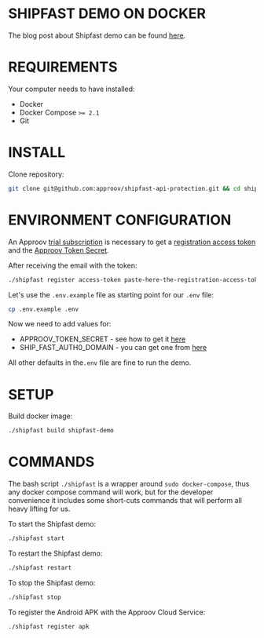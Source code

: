 # SHIPFAST DEMO ON DOCKER

The blog post about Shipfast demo can be found [here](https://blog.approov.io/tag/a-series-shipfast).


# REQUIREMENTS

Your computer needs to have installed:

* Docker
* Docker Compose `>= 2.1`
* Git


# INSTALL

Clone repository:

```bash
git clone git@github.com:approov/shipfast-api-protection.git && cd shipfast-api-protection
```


# ENVIRONMENT CONFIGURATION

An Approov [trial subscription](https://info.approov.io/demo) is necessary to get a [registration access token](https://approov.io/docs/starthere.html#app-registration) and the [Approov Token Secret](https://approov.io/docs/starthere.html#setup).

After receiving the email with the token:

```bash
./shipfast register access-token paste-here-the-registration-access-token
```

Let's use the `.env.example` file as starting point for our `.env` file:

```bash
cp .env.example .env
```

Now we need to add values for:

* APPROOV_TOKEN_SECRET - see how to get it [here](https://approov.io/docs/starthere.html#setup)
* SHIP_FAST_AUTH0_DOMAIN - you can get one from [here](https://auth0.com/)

All other defaults in the`.env` file are fine to run the demo.


# SETUP

Build docker image:

```bash
./shipfast build shipfast-demo
```


# COMMANDS

The bash script `./shipfast` is a wrapper around `sudo docker-compose`, thus any
docker compose command will work, but for the developer convenience it includes
some short-cuts commands that will perform all heavy lifting for us.

To start the Shipfast demo:

```bash
./shipfast start
```

To restart the Shipfast demo:

```bash
./shipfast restart
```

To stop the Shipfast demo:

```bash
./shipfast stop
```

To register the Android APK with the Approov Cloud Service:

```bash
./shipfast register apk
```
